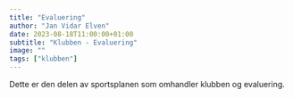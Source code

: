 ```yaml
---
title: "Evaluering"
author: "Jan Vidar Elven"
date: 2023-08-18T11:00:00+01:00
subtitle: "Klubben - Evaluering"
image: ""
tags: ["klubben"]
---
```


Dette er den delen av sportsplanen som omhandler klubben og evaluering.